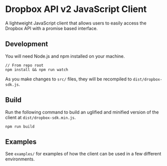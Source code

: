 # Dropbox API v2 JavaScript Client

A lightweight JavaScript client that allows users to easily access the Dropbox API with a promise based interface.

## Development
You will need Node.js and npm installed on your machine.
```
// From repo root
npm install && npm run watch
```
As you make changes to `src/` files, they will be recompiled to `dist/dropbox-sdk.js`.

## Build
Run the following command to build an uglified and minified version of the client at `dist/dropbox-sdk.min.js`.
```
npm run build
```

## Examples
See `examples/` for examples of how the client can be used in a few different environments.
